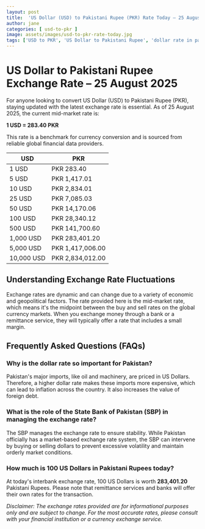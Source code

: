 ```yaml
---
layout: post
title:  'US Dollar (USD) to Pakistani Rupee (PKR) Rate Today – 25 August 2025'
author: jane
categories: [ usd-to-pkr ]
image: assets/images/usd-to-pkr-rate-today.jpg
tags: ['USD to PKR', 'US Dollar to Pakistani Rupee', 'dollar rate in pakistan', 'today dollar rate open market', 'usa to pakistan dollar rate']
---
```


# US Dollar to Pakistani Rupee Exchange Rate – 25 August 2025

For anyone looking to convert US Dollar (USD) to Pakistani Rupee (PKR), staying updated with the latest exchange rate is essential. As of 25 August 2025, the current mid-market rate is:

**1 USD = 283.40 PKR**

This rate is a benchmark for currency conversion and is sourced from reliable global financial data providers.

| USD | PKR |
| --- | --- |
| 1 USD | PKR 283.40 |
| 5 USD | PKR 1,417.01 |
| 10 USD | PKR 2,834.01 |
| 25 USD | PKR 7,085.03 |
| 50 USD | PKR 14,170.06 |
| 100 USD | PKR 28,340.12 |
| 500 USD | PKR 141,700.60 |
| 1,000 USD | PKR 283,401.20 |
| 5,000 USD | PKR 1,417,006.00 |
| 10,000 USD | PKR 2,834,012.00 |


## Understanding Exchange Rate Fluctuations

Exchange rates are dynamic and can change due to a variety of economic and geopolitical factors. The rate provided here is the mid-market rate, which means it's the midpoint between the buy and sell rates on the global currency markets. When you exchange money through a bank or a remittance service, they will typically offer a rate that includes a small margin.

## Frequently Asked Questions (FAQs)

### Why is the dollar rate so important for Pakistan?

Pakistan's major imports, like oil and machinery, are priced in US Dollars. Therefore, a higher dollar rate makes these imports more expensive, which can lead to inflation across the country. It also increases the value of foreign debt.

### What is the role of the State Bank of Pakistan (SBP) in managing the exchange rate?

The SBP manages the exchange rate to ensure stability. While Pakistan officially has a market-based exchange rate system, the SBP can intervene by buying or selling dollars to prevent excessive volatility and maintain orderly market conditions.

### How much is 100 US Dollars in Pakistani Rupees today?

At today's interbank exchange rate, 100 US Dollars is worth **283,401.20** Pakistani Rupees. Please note that remittance services and banks will offer their own rates for the transaction.



*Disclaimer: The exchange rates provided are for informational purposes only and are subject to change. For the most accurate rates, please consult with your financial institution or a currency exchange service.*
